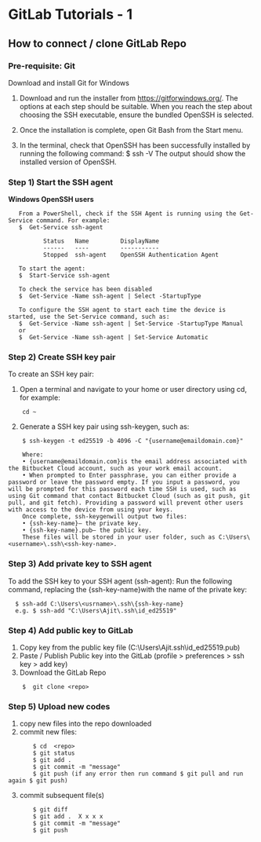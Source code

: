 # GitLab Tutorials - 1

## How to connect / clone GitLab Repo

### Pre-requisite: Git
Download and install Git for Windows

1) Download and run the installer from https://gitforwindows.org/. The options at each step should be suitable. When you reach the step about choosing the SSH executable, ensure the bundled OpenSSH is selected.
 
2) Once the installation is complete, open Git Bash from the Start menu.
 
3) In the terminal, check that OpenSSH has been successfully installed by running the following command:
$ ssh -V
The output should show the installed version of OpenSSH.

### Step 1) Start the SSH agent
	
**Windows OpenSSH users** 

 ```
	From a PowerShell, check if the SSH Agent is running using the Get-Service command. For example:
	$  Get-Service ssh-agent

           Status   Name         DisplayName
           ------   ----         -----------
           Stopped  ssh-agent    OpenSSH Authentication Agent
	
	To start the agent:
	$  Start-Service ssh-agent
	
	To check the service has been disabled  
	$  Get-Service -Name ssh-agent | Select -StartupType
	
	To configure the SSH agent to start each time the device is started, use the Set-Service command, such as:
	$  Get-Service -Name ssh-agent | Set-Service -StartupType Manual 
	or
	$  Get-Service -Name ssh-agent | Set-Service Automatic
```

### Step 2) Create SSH key pair
	
To create an SSH key pair:
 
1. Open a terminal and navigate to your home or user directory using cd, for example:
```
    cd ~
```

2. Generate a SSH key pair using ssh-keygen, such as:
```
    $ ssh-keygen -t ed25519 -b 4096 -C "{username@emaildomain.com}"
 
	Where:
	• {username@emaildomain.com}is the email address associated with the Bitbucket Cloud account, such as your work email account.
	• When prompted to Enter passphrase, you can either provide a password or leave the password empty. If you input a password, you will be prompted for this password each time SSH is used, such as using Git command that contact Bitbucket Cloud (such as git push, git pull, and git fetch). Providing a password will prevent other users with access to the device from using your keys.
	Once complete, ssh-keygenwill output two files:
	• {ssh-key-name}— the private key.
	• {ssh-key-name}.pub— the public key.
	These files will be stored in your user folder, such as C:\Users\<username>\.ssh\<ssh-key-name>.
```

### Step 3) Add private key to SSH agent
To add the SSH key to your SSH agent (ssh-agent):
Run the following command, replacing the {ssh-key-name}with the name of the private key:
```
  $ ssh-add C:\Users\<usrname>\.ssh\{ssh-key-name}
  e.g. $ ssh-add "C:\Users\Ajit\.ssh\id_ed25519"
```
### Step 4) Add public key to GitLab
1) Copy key from the public key file (C:\Users\Ajit\.ssh\id_ed25519.pub)
2) Paste / Publish Public key into the GitLab (profile > preferences > ssh key > add key)
3) Download the GitLab Repo
	
```
	$  git clone <repo>
```

### Step 5) Upload new codes
1) copy new files into the repo downloaded
2) commit new files:
```    
       $ cd  <repo>
       $ git status
       $ git add . 
       $ git commit -m "message"
       $ git push (if any error then run command $ git pull and run again $ git push)
```

  3) commit subsequent file(s)
``` 
       $ git diff
       $ git add .  X x x x 
       $ git commit -m "message"
       $ git push
```
